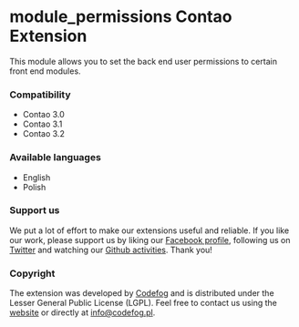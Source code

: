 module_permissions Contao Extension
===================================

This module allows you to set the back end user permissions to certain front end modules.

### Compatibility
- Contao 3.0
- Contao 3.1
- Contao 3.2

### Available languages
- English
- Polish

### Support us
We put a lot of effort to make our extensions useful and reliable. If you like our work, please support us by liking our [Facebook profile](http://facebook.com/Codefog), following us on [Twitter](https://twitter.com/codefog) and watching our [Github activities](http://github.com/codefog). Thank you!

### Copyright
The extension was developed by [Codefog](http://codefog.pl) and is distributed under the Lesser General Public License (LGPL). Feel free to contact us using the [website](http://codefog.pl) or directly at info@codefog.pl.